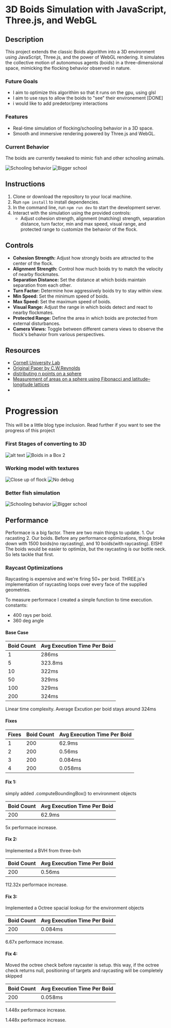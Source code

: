 # 3D Boids Simulation with JavaScript, Three.js, and WebGL

## Description
This project extends the classic Boids algorithm into a 3D environment using JavaScript, Three.js, and the power of WebGL rendering. It simulates the collective motion of autonomous agents (boids) in a three-dimensional space, mimicking the flocking behavior observed in nature.

### Future Goals
- I aim to optimize this algorithim so that it runs on the gpu, using glsl 
- I aim to use rays to allow the boids to "see" their environement [DONE]
- i would like to add predetor/prey interactions

### Features
- Real-time simulation of flocking/schooling behavior in a 3D space.
- Smooth and immersive rendering powered by Three.js and WebGL.

### Current Behavior
The boids are currently tweaked to mimic fish and other schooling animals.

![Schooling behavior](./static/img/Capture6.PNG)
![Bigger school](./static/img/Capture7.PNG)



## Instructions
1. Clone or download the repository to your local machine.
2. Run `npm install` to install dependencies.
3. In the command line, run `npm run dev` to start the development server.
4. Interact with the simulation using the provided controls:
    - Adjust cohesion strength, alignment (matching) strength, separation distance, turn factor, min and max speed, visual range, and protected range to customize the behavior of the flock.
    

## Controls
- **Cohesion Strength:** Adjust how strongly boids are attracted to the center of the flock.
- **Alignment Strength:** Control how much boids try to match the velocity of nearby flockmates.
- **Separation Distance:** Set the distance at which boids maintain separation from each other.
- **Turn Factor:** Determine how aggressively boids try to stay within view.
- **Min Speed:** Set the minimum speed of boids.
- **Max Speed:** Set the maximum speed of boids.
- **Visual Range:** Adjust the range in which boids detect and react to nearby flockmates.
- **Protected Range:** Define the area in which boids are protected from external disturbances.
- **Camera Views:** Toggle between different camera views to observe the flock's behavior from various perspectives.

## Resources
- [Cornell University Lab](https://people.ece.cornell.edu/land/courses/ece4760/labs/s2021/Boids/Boids.html)
- [Original Paper by C.W.Reynolds](https://www.cs.toronto.edu/~dt/siggraph97-course/cwr87/)
- [distributing n points on a sphere](https://stackoverflow.com/questions/9600801/evenly-distributing-n-points-on-a-sphere)
- [Measurement of areas on a sphere using Fibonacci and latitude–longitude lattices](https://arxiv.org/pdf/0912.4540)
- 



# Progression
This will be a little blog type inclusion. Read further if you want to see the progress of this project


### First Stages of converting to 3D
![alt text](./static/img/Capture.PNG)
![Boids in a Box 2](./static/img/Capture2.PNG)
<!-- ![Boids Simulation](./static/img/Capture.png) -->
### Working model with textures
![Close up of flock](./static/img/Capture4.PNG)
![No debug](./static/img/Capture5.PNG)

### Better fish simulation
![Schooling behavior](./static/img/Capture6.PNG)
![Bigger school](./static/img/Capture7.PNG)

## Performance 
Performace is a big factor. There are two main things to update. 1. Our racasting 2. Our boids.
Before any performance optimizations, things broke down with 1500 boids(no raycasting), and 10 boids(with raycasting). EISH!
The boids would be easier to optimize, but the raycasting is our bottle neck. So lets tackle that first.

### Raycast Optimizations
Raycasting is expensive and we're firing 50+ per boid. 
THREE.js's implementation of raycasting loops over every face of the supplied geometries. 
 
To measure performace I created a simple function to time execution.
constants:
- 400 rays per boid. 
- 360 deg angle 

#### Base Case
| Boid Count | Avg Execution Time Per Boid|
|-----------------|-----------------|
| 1 | 286ms |
| 5 | 323.8ms |
| 10 | 322ms |
| 50 | 329ms |
| 100 | 329ms |
| 200 | 324ms |

Linear time complexity. Average Excution per boid stays around 324ms

#### Fixes

| Fixes | Boid Count| Avg Execution Time Per Boid|
|-----------------|-----------------|-----------------|
| 1 | 200 |62.9ms |
| 2 | 200 |0.56ms |
| 3 | 200 |0.084ms |
| 4 | 200 |0.058ms |


#### Fix 1: 
simply added .computeBoundingBox() to environment objects

| Boid Count | Avg Execution Time Per Boid|
|-----------------|-----------------|
| 200 | 62.9ms |

5x performace increase. 

#### Fix 2: 
Implemented a BVH from three-bvh

| Boid Count | Avg Execution Time Per Boid|
|-----------------|-----------------|
| 200 | 0.56ms |

112.32x performace increase. 

#### Fix 3: 
Implemented a Octree spacial lookup for the environment objects

| Boid Count | Avg Execution Time Per Boid|
|-----------------|-----------------|
| 200 | 0.084ms |

6.67x performace increase. 

#### Fix 4: 
Moved the octree check before raycaster is setup. this way, if the octree check returns null, 
positioning of targets and raycasting will be completely skipped

| Boid Count | Avg Execution Time Per Boid|
|-----------------|-----------------|
| 200 | 0.058ms |

1.448x performace increase. 

<!-- #### Fix 5: 
Now we have optimized the actual raycasting execution as far as we can, lets look at the whole class.
Implementing a staggered update, i.e only tests specific boids on each tick, not the entire list

Worst Case conditions. Each boid has to test its surroundings



| sta| Avg Execution Time Per Boid| Avg Execution Time Per Boid|
|-----------------|-----------------|-----------------|
| 200 | 0.058ms | 0.058ms | -->

1.448x performace increase. 